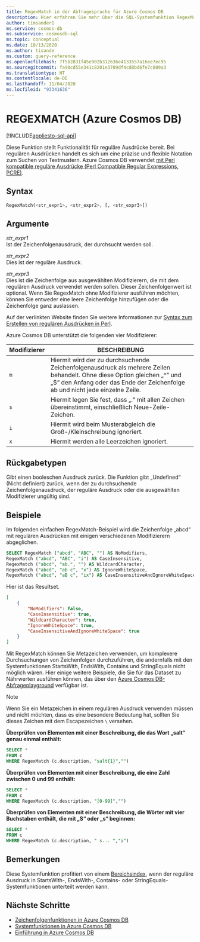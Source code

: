 ```yaml
---
title: RegexMatch in der Abfragesprache für Azure Cosmos DB
description: Hier erfahren Sie mehr über die SQL-Systemfunktion RegexMatch in Azure Cosmos DB.
author: timsander1
ms.service: cosmos-db
ms.subservice: cosmosdb-sql
ms.topic: conceptual
ms.date: 10/13/2020
ms.author: tisande
ms.custom: query-reference
ms.openlocfilehash: 7f5b2831f45e902b312636e4133557a16ee7ec95
ms.sourcegitcommit: fa90cd55e341c8201e3789df4cd8bd6fe7c809a3
ms.translationtype: HT
ms.contentlocale: de-DE
ms.lasthandoff: 11/04/2020
ms.locfileid: "93341636"
---
```

# <a name="regexmatch-azure-cosmos-db"></a>REGEXMATCH (Azure Cosmos DB)
[!INCLUDE[appliesto-sql-api](includes/appliesto-sql-api.md)]

Diese Funktion stellt Funktionalität für reguläre Ausdrücke bereit. Bei regulären Ausdrücken handelt es sich um eine präzise und flexible Notation zum Suchen von Textmustern. Azure Cosmos DB verwendet [mit Perl kompatible reguläre Ausdrücke (Perl Compatible Regular Expressions, PCRE)](http://www.pcre.org/). 

## <a name="syntax"></a>Syntax
  
```sql
RegexMatch(<str_expr1>, <str_expr2>, [, <str_expr3>])  
```  
  
## <a name="arguments"></a>Argumente
  
*str_expr1*  
   Ist der Zeichenfolgenausdruck, der durchsucht werden soll.  
  
*str_expr2*  
   Dies ist der reguläre Ausdruck.

*str_expr3*  
   Dies ist die Zeichenfolge aus ausgewählten Modifizierern, die mit dem regulären Ausdruck verwendet werden sollen. Dieser Zeichenfolgenwert ist optional. Wenn Sie RegexMatch ohne Modifizierer ausführen möchten, können Sie entweder eine leere Zeichenfolge hinzufügen oder die Zeichenfolge ganz auslassen. 

Auf der verlinkten Website finden Sie weitere Informationen zur [Syntax zum Erstellen von regulären Ausdrücken in Perl](https://perldoc.perl.org/perlre). 

Azure Cosmos DB unterstützt die folgenden vier Modifizierer:

| Modifizierer | BESCHREIBUNG |
| ------ | ----------- |
| `m` | Hiermit wird der zu durchsuchende Zeichenfolgenausdruck als mehrere Zeilen behandelt. Ohne diese Option gleichen „^“ und „$“ den Anfang oder das Ende der Zeichenfolge ab und nicht jede einzelne Zeile. |
| `s` | Hiermit legen Sie fest, dass „.“ mit allen Zeichen übereinstimmt, einschließlich Neue-Zeile-Zeichen. | 
| `i` | Hiermit wird beim Musterabgleich die Groß-/Kleinschreibung ignoriert. |
| `x` | Hiermit werden alle Leerzeichen ignoriert. |

## <a name="return-types"></a>Rückgabetypen
  
  Gibt einen booleschen Ausdruck zurück. Die Funktion gibt „Undefined“ (Nicht definiert) zurück, wenn der zu durchsuchende Zeichenfolgenausdruck, der reguläre Ausdruck oder die ausgewählten Modifizierer ungültig sind.
  
## <a name="examples"></a>Beispiele
  
Im folgenden einfachen RegexMatch-Beispiel wird die Zeichenfolge „abcd“ mit regulären Ausdrücken mit einigen verschiedenen Modifizierern abgeglichen.
  
```sql
SELECT RegexMatch ("abcd", "ABC", "") AS NoModifiers, 
RegexMatch ("abcd", "ABC", "i") AS CaseInsensitive, 
RegexMatch ("abcd", "ab.", "") AS WildcardCharacter,
RegexMatch ("abcd", "ab c", "x") AS IgnoreWhiteSpace, 
RegexMatch ("abcd", "aB c", "ix") AS CaseInsensitiveAndIgnoreWhiteSpace 
```  
  
 Hier ist das Resultset.  
  
```json
[
    {
        "NoModifiers": false,
        "CaseInsensitive": true,
        "WildcardCharacter": true,
        "IgnoreWhiteSpace": true,
        "CaseInsensitiveAndIgnoreWhiteSpace": true
    }
]
```

Mit RegexMatch können Sie Metazeichen verwenden, um komplexere Durchsuchungen von Zeichenfolgen durchzuführen, die andernfalls mit den Systemfunktionen StartsWith, EndsWith, Contains und StringEquals nicht möglich wären. Hier einige weitere Beispiele, die Sie für das Dataset zu Nährwerten ausführen können, das über den [Azure Cosmos DB-Abfrageplayground](https://www.documentdb.com/sql/demo) verfügbar ist. 

> [!NOTE] 
> Wenn Sie ein Metazeichen in einem regulären Ausdruck verwenden müssen und nicht möchten, dass es eine besondere Bedeutung hat, sollten Sie dieses Zeichen mit dem Escapezeichen `\` versehen.

**Überprüfen von Elementen mit einer Beschreibung, die das Wort „salt“ genau einmal enthält:**

```sql
SELECT * 
FROM c 
WHERE RegexMatch (c.description, "salt{1}","")
```

**Überprüfen von Elementen mit einer Beschreibung, die eine Zahl zwischen 0 und 99 enthält:**

```sql
SELECT * 
FROM c 
WHERE RegexMatch (c.description, "[0-99]","")
```

**Überprüfen von Elementen mit einer Beschreibung, die Wörter mit vier Buchstaben enthält, die mit „S“ oder „s“ beginnen:**

```sql
SELECT * 
FROM c 
WHERE RegexMatch (c.description, " s... ","i")
```

## <a name="remarks"></a>Bemerkungen

Diese Systemfunktion profitiert von einem [Bereichsindex](index-policy.md#includeexclude-strategy), wenn der reguläre Ausdruck in StartsWith-, EndsWith-, Contains- oder StringEquals-Systemfunktionen unterteilt werden kann.

## <a name="next-steps"></a>Nächste Schritte

- [Zeichenfolgenfunktionen in Azure Cosmos DB](sql-query-string-functions.md)
- [Systemfunktionen in Azure Cosmos DB](sql-query-system-functions.md)
- [Einführung in Azure Cosmos DB](introduction.md)
